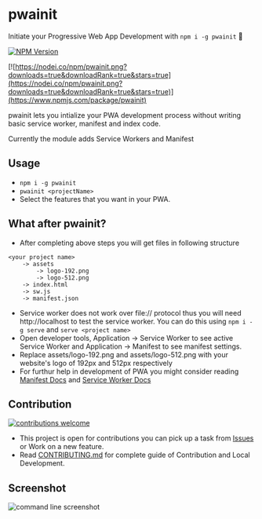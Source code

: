 # pwainit
Initiate your Progressive Web App Development with `npm i -g pwainit` 🎉

[![NPM Version](https://badge.fury.io/js/pwainit.svg?style=flat)](https://npmjs.org/package/pwainit)

[![https://nodei.co/npm/pwainit.png?downloads=true&downloadRank=true&stars=true](https://nodei.co/npm/pwainit.png?downloads=true&downloadRank=true&stars=true)](https://www.npmjs.com/package/pwainit)

pwainit lets you intialize your PWA development process without writing basic service worker, manifest and index code.

Currently the module adds Service Workers and Manifest

## Usage
- `npm i -g pwainit`
- `pwainit <projectName>`  
- Select the features that you want in your PWA. 


## What after pwainit?
- After completing above steps you will get files in following structure
```
<your project name>
    -> assets
        -> logo-192.png
        -> logo-512.png
    -> index.html
    -> sw.js
    -> manifest.json
```
- Service worker does not work over file:// protocol thus you will need http://localhost to test the service worker. You can do this using `npm i -g serve` and `serve <project name>`
- Open developer tools, Application -> Service Worker to see active Service Worker and Application -> Manifest to see manifest settings.
- Replace assets/logo-192.png and assets/logo-512.png with your website's logo of 192px and 512px respectively
- For furthur help in development of PWA you might consider reading [Manifest Docs](https://developers.google.com/web/fundamentals/web-app-manifest/) and [Service Worker Docs](https://developers.google.com/web/fundamentals/primers/service-workers/)



## Contribution 
[![contributions welcome](https://img.shields.io/badge/contributions-welcome-brightgreen.svg?style=flat)](https://github.com/dwyl/esta/issues)

- This project is open for contributions you can pick up a task from [Issues](https://github.com/saurabhdaware/pwainit/issues) or Work on a new feature.
- Read [CONTRIBUTING.md](http://github.com/saurabhdaware/pwainit/blob/master/CONTRIBUTING.md) for complete guide of Contribution and Local Development.


## Screenshot
![command line screenshot](https://res.cloudinary.com/saurabhdaware/image/upload/v1557761681/npm/pwainit/pwainit.png)

